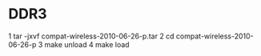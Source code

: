 # DDR3
1 tar -jxvf compat-wireless-2010-06-26-p.tar
2 cd compat-wireless-2010-06-26-p
3 make unload
4 make load
